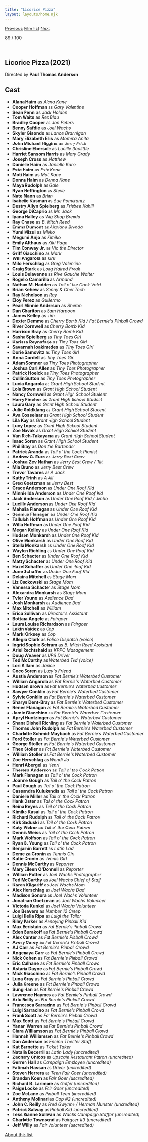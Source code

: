 ```yaml
---
title: "Licorice Pizza"
layout: layouts/home.njk
---
```


<nav class="films">
  <a class="prev" href="../house-of-gucci">Previous</a>
  <a href="../">Film list</a>
  <a class="next" href="../the-tragedy-of-macbeth">Next</a>
</nav>

<p>89 / 100</p>

<article class="film">
  <div class="backdrop-and-poster">
    <img class="poster" src="../films/posters/licorice-pizza.jpg" alt="">
    <img class="backdrop" src="../films/backdrops/licorice-pizza.jpg" alt="">
  </div>

  <h1>Licorice Pizza (2021)</h1>

  <p class="director">
    Directed by <strong>Paul Thomas Anderson</strong>
  </p>


  <h2>
    Cast
  </h2>
  <ul>
    <li><strong>Alana Haim</strong> as <em>Alana Kane</em></li>
<li><strong>Cooper Hoffman</strong> as <em>Gary Valentine</em></li>
<li><strong>Sean Penn</strong> as <em>Jack Holden</em></li>
<li><strong>Tom Waits</strong> as <em>Rex Blau</em></li>
<li><strong>Bradley Cooper</strong> as <em>Jon Peters</em></li>
<li><strong>Benny Safdie</strong> as <em>Joel Wachs</em></li>
<li><strong>Skyler Gisondo</strong> as <em>Lance Brannigan</em></li>
<li><strong>Mary Elizabeth Ellis</strong> as <em>Momma Anita</em></li>
<li><strong>John Michael Higgins</strong> as <em>Jerry Frick</em></li>
<li><strong>Christine Ebersole</strong> as <em>Lucille Doolittle</em></li>
<li><strong>Harriet Sansom Harris</strong> as <em>Mary Grady</em></li>
<li><strong>Joseph Cross</strong> as <em>Matthew</em></li>
<li><strong>Danielle Haim</strong> as <em>Danielle Kane</em></li>
<li><strong>Este Haim</strong> as <em>Este Kane</em></li>
<li><strong>Moti Haim</strong> as <em>Moti Kane</em></li>
<li><strong>Donna Haim</strong> as <em>Donna Kane</em></li>
<li><strong>Maya Rudolph</strong> as <em>Gale</em></li>
<li><strong>Ryan Heffington</strong> as <em>Steve</em></li>
<li><strong>Nate Mann</strong> as <em>Brian</em></li>
<li><strong>Isabelle Kusman</strong> as <em>Sue Pomerantz</em></li>
<li><strong>Destry Allyn Spielberg</strong> as <em>Frisbee Kahill</em></li>
<li><strong>George DiCaprio</strong> as <em>Mr. Jack</em></li>
<li><strong>Iyana Halley</strong> as <em>Wig Shop Brenda</em></li>
<li><strong>Ray Chase</strong> as <em>B. Mitch Reed</em></li>
<li><strong>Emma Dumont</strong> as <em>Airplane Brenda</em></li>
<li><strong>Yumi Mizui</strong> as <em>Mioko</em></li>
<li><strong>Megumi Anjo</strong> as <em>Kimiko</em></li>
<li><strong>Emily Althaus</strong> as <em>Kiki Page</em></li>
<li><strong>Tim Conway Jr.</strong> as <em>Vic the Director</em></li>
<li><strong>Griff Giacchino</strong> as <em>Mark</em></li>
<li><strong>Will Angarola</strong> as <em>Kirk</em></li>
<li><strong>Milo Herschlag</strong> as <em>Greg Valentine</em></li>
<li><strong>Craig Stark</strong> as <em>Long Haired Freak</em></li>
<li><strong>Louis Delavenne</strong> as <em>Rive Gauche Waiter</em></li>
<li><strong>Rogelio Camarillo</strong> as <em>Armand</em></li>
<li><strong>Nathan M. Hadden</strong> as <em>Tail o' the Cock Valet</em></li>
<li><strong>Brian Kehew</strong> as <em>Sonny & Cher Tech</em></li>
<li><strong>Ray Nicholson</strong> as <em>Ray</em></li>
<li><strong>Eloy Perez</strong> as <em>Guillermo</em></li>
<li><strong>Pearl Minnie Anderson</strong> as <em>Sharon</em></li>
<li><strong>Dan Chariton</strong> as <em>Sam Harpoon</em></li>
<li><strong>James Kelley</strong> as <em>Tim</em></li>
<li><strong>Dexter Demme</strong> as <em>Cherry Bomb Kid / Fat Bernie's Pinball Crowd</em></li>
<li><strong>River Cornwell</strong> as <em>Cherry Bomb Kid</em></li>
<li><strong>Harrison Bray</strong> as <em>Cherry Bomb Kid</em></li>
<li><strong>Sasha Spielberg</strong> as <em>Tiny Toes Girl</em></li>
<li><strong>Karissa Reynafarje</strong> as <em>Tiny Toes Girl</em></li>
<li><strong>Savannah Ioakimedes</strong> as <em>Tiny Toes Girl</em></li>
<li><strong>Dorie Samovitz</strong> as <em>Tiny Toes Girl</em></li>
<li><strong>Anna Cordell</strong> as <em>Tiny Toes Girl</em></li>
<li><strong>Adam Somner</strong> as <em>Tiny Toes Photographer</em></li>
<li><strong>Joshua Carl Allen</strong> as <em>Tiny Toes Photographer</em></li>
<li><strong>Patrick Hoelck</strong> as <em>Tiny Toes Photographer</em></li>
<li><strong>Collin Sutton</strong> as <em>Tiny Toes Photographer</em></li>
<li><strong>Lucia Angarola</strong> as <em>Grant High School Student</em></li>
<li><strong>Lola Brown</strong> as <em>Grant High School Student</em></li>
<li><strong>Nancy Cornwell</strong> as <em>Grant High School Student</em></li>
<li><strong>Harry Fincher</strong> as <em>Grant High School Student</em></li>
<li><strong>Laura Gary</strong> as <em>Grant High School Student</em></li>
<li><strong>Julie Goldklang</strong> as <em>Grant High School Student</em></li>
<li><strong>Ava Gosselaar</strong> as <em>Grant High School Student</em></li>
<li><strong>Lila Kay</strong> as <em>Grant High School Student</em></li>
<li><strong>Lucy Lopez</strong> as <em>Grant High School Student</em></li>
<li><strong>Zoe Novak</strong> as <em>Grant High School Student</em></li>
<li><strong>Van Rich-Takayama</strong> as <em>Grant High School Student</em></li>
<li><strong>Isaac Soren</strong> as <em>Grant High School Student</em></li>
<li><strong>Phil Bray</strong> as <em>Don the Bartender</em></li>
<li><strong>Patrick Aranda</strong> as <em>Tail o' the Cock Pianist</em></li>
<li><strong>Andrew C. Eure</strong> as <em>Jerry Best Crew</em></li>
<li><strong>Joshua Zev Nathan</strong> as <em>Jerry Best Crew / Tilt</em></li>
<li><strong>Mia Bruno</strong> as <em>Jerry Best Crew</em></li>
<li><strong>Trevor Tavares</strong> as <em>A Jack</em></li>
<li><strong>Kathy Trinh</strong> as <em>A Jill</em></li>
<li><strong>Greg Goetzman</strong> as <em>Jerry Best</em></li>
<li><strong>Grace Anderson</strong> as <em>Under One Roof Kid</em></li>
<li><strong>Minnie Ida Anderson</strong> as <em>Under One Roof Kid</em></li>
<li><strong>Jack Anderson</strong> as <em>Under One Roof Kid / Jimbo</em></li>
<li><strong>Lucille Anderson</strong> as <em>Under One Roof Kid</em></li>
<li><strong>Mahalia Flanagan</strong> as <em>Under One Roof Kid</em></li>
<li><strong>Seamus Flanagan</strong> as <em>Under One Roof Kid</em></li>
<li><strong>Tallulah Hoffman</strong> as <em>Under One Roof Kid</em></li>
<li><strong>Willa Hoffman</strong> as <em>Under One Roof Kid</em></li>
<li><strong>Megan Kelley</strong> as <em>Under One Roof Kid</em></li>
<li><strong>Hudson Monkarsh</strong> as <em>Under One Roof Kid</em></li>
<li><strong>Olive Monkarsh</strong> as <em>Under One Roof Kid</em></li>
<li><strong>Stella Monkarsh</strong> as <em>Under One Roof Kid</em></li>
<li><strong>Waylon Richling</strong> as <em>Under One Roof Kid</em></li>
<li><strong>Ben Schacter</strong> as <em>Under One Roof Kid</em></li>
<li><strong>Matty Schacter</strong> as <em>Under One Roof Kid</em></li>
<li><strong>Hazel Schaffer</strong> as <em>Under One Roof Kid</em></li>
<li><strong>June Schaffer</strong> as <em>Under One Roof Kid</em></li>
<li><strong>Delaina Mitchell</strong> as <em>Stage Mom</em></li>
<li><strong>Liz Cackowski</strong> as <em>Stage Mom</em></li>
<li><strong>Vanessa Schacter</strong> as <em>Stage Mom</em></li>
<li><strong>Alexandra Monkarsh</strong> as <em>Stage Mom</em></li>
<li><strong>Tyler Young</strong> as <em>Audience Dad</em></li>
<li><strong>Josh Monkarsh</strong> as <em>Audience Dad</em></li>
<li><strong>Max Mitchell</strong> as <em>William</em></li>
<li><strong>Erica Sullivan</strong> as <em>Director's Assistant</em></li>
<li><strong>Bottara Angele</strong> as <em>Fairgoer</em></li>
<li><strong>Laura Louise Richardson</strong> as <em>Fairgoer</em></li>
<li><strong>Lakin Valdez</strong> as <em>Cop</em></li>
<li><strong>Mark Kirksey</strong> as <em>Cop</em></li>
<li><strong>Allegra Clark</strong> as <em>Police Dispatch (voice)</em></li>
<li><strong>Ingrid Sophie Schram</strong> as <em>B. Mitch Reed Assistant</em></li>
<li><strong>Ariel Rechtshaid</strong> as <em>KPPC Management</em></li>
<li><strong>Doug Weaver</strong> as <em>UPS Driver</em></li>
<li><strong>Ted McCarthy</strong> as <em>Waterbed Ted (voice)</em></li>
<li><strong>Lori Killam</strong> as <em>Janice</em></li>
<li><strong>Coco Soren</strong> as <em>Lucy's Friend</em></li>
<li><strong>Austin Anderson</strong> as <em>Fat Bernie's Waterbed Customer</em></li>
<li><strong>William Angarola</strong> as <em>Fat Bernie's Waterbed Customer</em></li>
<li><strong>Hudson Brown</strong> as <em>Fat Bernie's Waterbed Customer</em></li>
<li><strong>Sawyer Conklin</strong> as <em>Fat Bernie's Waterbed Customer</em></li>
<li><strong>Sylvie Conklin</strong> as <em>Fat Bernie's Waterbed Customer</em></li>
<li><strong>Sharyn Dent-Bray</strong> as <em>Fat Bernie's Waterbed Customer</em></li>
<li><strong>Renee Flanagan</strong> as <em>Fat Bernie's Waterbed Customer</em></li>
<li><strong>Jamie Giacchino</strong> as <em>Fat Bernie's Waterbed Customer</em></li>
<li><strong>Apryl Huntzinger</strong> as <em>Fat Bernie's Waterbed Customer</em></li>
<li><strong>Shana Dishell Richling</strong> as <em>Fat Bernie's Waterbed Customer</em></li>
<li><strong>Thomas John Rudolph</strong> as <em>Fat Bernie's Waterbed Customer</em></li>
<li><strong>Charlotte Schmid-Maybach</strong> as <em>Fat Bernie's Waterbed Customer</em></li>
<li><strong>Ford Stoller</strong> as <em>Fat Bernie's Waterbed Customer</em></li>
<li><strong>George Stoller</strong> as <em>Fat Bernie's Waterbed Customer</em></li>
<li><strong>Theo Stoller</strong> as <em>Fat Bernie's Waterbed Customer</em></li>
<li><strong>William Stoller</strong> as <em>Fat Bernie's Waterbed Customer</em></li>
<li><strong>Zoe Herschlag</strong> as <em>Wendi Jo</em></li>
<li><strong>Henri Abergel</strong> as <em>Henri</em></li>
<li><strong>Theresa Anderson</strong> as <em>Tail o' the Cock Patron</em></li>
<li><strong>Mark Flanagan</strong> as <em>Tail o' the Cock Patron</em></li>
<li><strong>Joanne Gough</strong> as <em>Tail o' the Cock Patron</em></li>
<li><strong>Paul Gough</strong> as <em>Tail o' the Cock Patron</em></li>
<li><strong>Cassandra Kulukundis</strong> as <em>Tail o' the Cock Patron</em></li>
<li><strong>Danielle Miller</strong> as <em>Tail o' the Cock Patron</em></li>
<li><strong>Hank Oster</strong> as <em>Tail o' the Cock Patron</em></li>
<li><strong>Reina Reyes</strong> as <em>Tail o' the Cock Patron</em></li>
<li><strong>Kimiko Kasai</strong> as <em>Tail o' the Cock Patron</em></li>
<li><strong>Richard Rudolph</strong> as <em>Tail o' the Cock Patron</em></li>
<li><strong>Kirk Saduski</strong> as <em>Tail o' the Cock Patron</em></li>
<li><strong>Katy Weber</strong> as <em>Tail o' the Cock Patron</em></li>
<li><strong>Dennis Weiss</strong> as <em>Tail o' the Cock Patron</em></li>
<li><strong>Mark Wolfson</strong> as <em>Tail o' the Cock Patron</em></li>
<li><strong>Ryan B. Young</strong> as <em>Tail o' the Cock Patron</em></li>
<li><strong>Benjamin Barrett</strong> as <em>Latin Lad</em></li>
<li><strong>Demelza Cronin</strong> as <em>Tennis Girl</em></li>
<li><strong>Katie Cronin</strong> as <em>Tennis Girl</em></li>
<li><strong>Dennis McCarthy</strong> as <em>Reporter</em></li>
<li><strong>Mary Eileen O'Donnell</strong> as <em>Reporter</em></li>
<li><strong>William Potter</strong> as <em>Joel Wachs Photographer</em></li>
<li><strong>Ted McCarthy</strong> as <em>Joel Wachs Chief of Staff</em></li>
<li><strong>Karen Kilgariff</strong> as <em>Joel Wachs Mom</em></li>
<li><strong>Alex Herschlag</strong> as <em>Joel Wachs Dad</em></li>
<li><strong>Madison Sonora</strong> as <em>Joel Wachs Volunteer</em></li>
<li><strong>Jonathan Goetzman</strong> as <em>Joel Wachs Volunteer</em></li>
<li><strong>Victoria Kunkel</strong> as <em>Joel Wachs Volunteer</em></li>
<li><strong>Jon Beavers</strong> as <em>Number 12 Creep</em></li>
<li><strong>Luigi Della Ripa</strong> as <em>Luigi the Tailor</em></li>
<li><strong>Riley Parker</strong> as <em>Annoying Pinball Kid</em></li>
<li><strong>Max Beristain</strong> as <em>Fat Bernie's Pinball Crowd</em></li>
<li><strong>Eden Burakoff</strong> as <em>Fat Bernie's Pinball Crowd</em></li>
<li><strong>Alex Canter</strong> as <em>Fat Bernie's Pinball Crowd</em></li>
<li><strong>Avery Carey</strong> as <em>Fat Bernie's Pinball Crowd</em></li>
<li><strong>AJ Carr</strong> as <em>Fat Bernie's Pinball Crowd</em></li>
<li><strong>Angenaya Carr</strong> as <em>Fat Bernie's Pinball Crowd</em></li>
<li><strong>Nick Cohen</strong> as <em>Fat Bernie's Pinball Crowd</em></li>
<li><strong>Eric Culhane</strong> as <em>Fat Bernie's Pinball Crowd</em></li>
<li><strong>Astaria Dayne</strong> as <em>Fat Bernie's Pinball Crowd</em></li>
<li><strong>Mick Giacchino</strong> as <em>Fat Bernie's Pinball Crowd</em></li>
<li><strong>Luna Gray</strong> as <em>Fat Bernie's Pinball Crowd</em></li>
<li><strong>Julia Greene</strong> as <em>Fat Bernie's Pinball Crowd</em></li>
<li><strong>Sung Han</strong> as <em>Fat Bernie's Pinball Crowd</em></li>
<li><strong>Lawrence Haymes</strong> as <em>Fat Bernie's Pinball Crowd</em></li>
<li><strong>Arlo Reilly</strong> as <em>Fat Bernie's Pinball Crowd</em></li>
<li><strong>Francesca Sarracino</strong> as <em>Fat Bernie's Pinball Crowd</em></li>
<li><strong>Luigi Sarracino</strong> as <em>Fat Bernie's Pinball Crowd</em></li>
<li><strong>Frank Scott</strong> as <em>Fat Bernie's Pinball Crowd</em></li>
<li><strong>Max Scott</strong> as <em>Fat Bernie's Pinball Crowd</em></li>
<li><strong>Yanari Warren</strong> as <em>Fat Bernie's Pinball Crowd</em></li>
<li><strong>Ciara Williamson</strong> as <em>Fat Bernie's Pinball Crowd</em></li>
<li><strong>Hannah Williamson</strong> as <em>Fat Bernie's Pinball Crowd</em></li>
<li><strong>Dan Anderson</strong> as <em>Encino Theater Staff</em></li>
<li><strong>Kat Barnette</strong> as <em>Ticket Taker</em></li>
<li><strong>Natalia Becerril</strong> as <em>Latin Lady (uncredited)</em></li>
<li><strong>Zachary Chicos</strong> as <em>Upscale Restaurant Patron (uncredited)</em></li>
<li><strong>Gerren Hall</strong> as <em>Campaign Employee (uncredited)</em></li>
<li><strong>Fatimah Hassan</strong> as <em>Driver (uncredited)</em></li>
<li><strong>Steven Herrera</strong> as <em>Teen Fair Goer (uncredited)</em></li>
<li><strong>Brandon Koen</strong> as <em>Fair Goer (uncredited)</em></li>
<li><strong>Richard B. Larimore</strong> as <em>Golfer (uncredited)</em></li>
<li><strong>Paige Locke</strong> as <em>Fair Goer (uncredited)</em></li>
<li><strong>Zoe McLane</strong> as <em>Pinball Teen (uncredited)</em></li>
<li><strong>Anthony Molinari</strong> as <em>Cop #2 (uncredited)</em></li>
<li><strong>John C. Reilly</strong> as <em>Fred Gwynne / Herman Munster (uncredited)</em></li>
<li><strong>Patrick Salway</strong> as <em>Pinball Kid (uncredited)</em></li>
<li><strong>Tess Rianne Sullivan</strong> as <em>Wachs Campaign Staffer (uncredited)</em></li>
<li><strong>Charlotte Townsend</strong> as <em>Fairgoer #3 (uncredited)</em></li>
<li><strong>Jeff Willy</strong> as <em>Fair Volunteer (uncredited)</em></li>
  </ul>
</article>
<footer>
  <a href="../about">About this list</a>
</footer>
